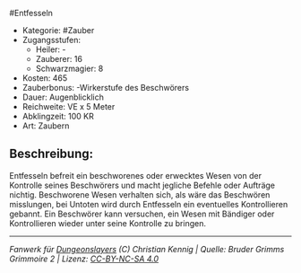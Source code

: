 #Entfesseln  
- Kategorie: #Zauber  
- Zugangsstufen:  
  - Heiler: -  
  - Zauberer: 16  
  - Schwarzmagier: 8  
- Kosten: 465  
- Zauberbonus: -Wirkerstufe des Beschwörers  
- Dauer: Augenblicklich  
- Reichweite: VE x 5 Meter  
- Abklingzeit: 100 KR  
- Art: Zaubern     

## Beschreibung:
Entfesseln befreit ein beschworenes oder erwecktes Wesen von der Kontrolle seines Beschwörers und macht jegliche Befehle oder Aufträge nichtig. Beschworene Wesen verhalten sich, als wäre das Beschwören misslungen, bei Untoten wird durch Entfesseln ein eventuelles Kontrollieren gebannt. Ein Beschwörer kann versuchen, ein Wesen mit Bändiger oder Kontrollieren wieder unter seine Kontrolle zu bringen.


___
*Fanwerk für [Dungeonslayers](https://www.dungeonslayers.net/) (C) Christian Kennig | Quelle: Bruder Grimms Grimmoire 2 | Lizenz: [CC-BY-NC-SA 4.0](https://creativecommons.org/licenses/by-nc-sa/4.0/deed.de)*